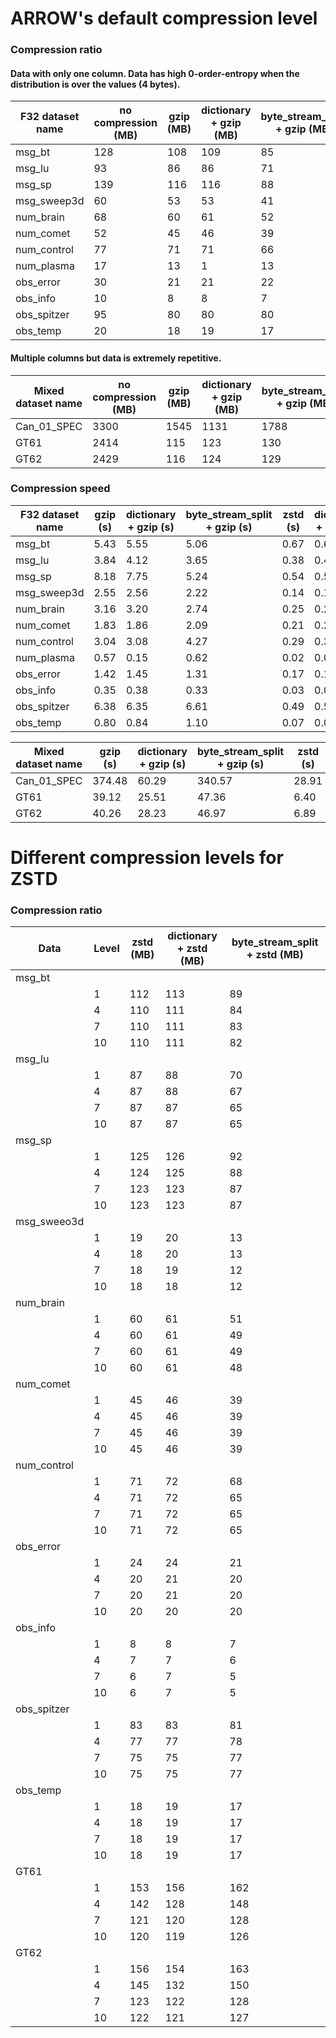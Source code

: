 # ARROW's default compression level
### Compression ratio
#### Data with only one column. Data has high 0-order-entropy when the distribution is over the values (4 bytes).
| F32 dataset name | no compression (MB) | gzip (MB) | dictionary + gzip (MB) | byte_stream_split + gzip (MB) | zstd (MB) | dictionary + zstd (MB) | byte_stream_split + zstd (MB) |
|------------------|---------------------|-----------|------------------------|-------------------------------|-----------|------------------------|-------------------------------|
| msg_bt           | 128                 | 108       | 109                    | 85                            | 112       | 113                    | 88                            |
| msg_lu           | 93                  | 86        | 86                     | 71                            | 87        | 88                     | 70                            |
| msg_sp           | 139                 | 116       | 116                    | 88                            | 125       | 126                    | 92                            |
| msg_sweep3d      | 60                  | 53        | 53                     | 41                            | 19        | 20                     | 13                            |
| num_brain        | 68                  | 60        | 61                     | 52                            | 60        | 61                     | 51                            |
| num_comet        | 52                  | 45        | 46                     | 39                            | 45        | 46                     | 39                            |
| num_control      | 77                  | 71        | 71                     | 66                            | 71        | 72                     | 68                            |
| num_plasma       | 17                  | 13        | 1                      | 13                            | 2         | 1                      | 1                             |
| obs_error        | 30                  | 21        | 21                     | 22                            | 24        | 24                     | 20                            |
| obs_info         | 10                  | 8         | 8                      | 7                             | 8         | 8                      | 7                             |
| obs_spitzer      | 95                  | 80        | 80                     | 80                            | 83        | 83                     | 81                            |
| obs_temp         | 20                  | 18        | 19                     | 17                            | 18        | 19                     | 17                            |

#### Multiple columns but data is extremely repetitive.
| Mixed dataset name | no compression (MB) | gzip (MB) | dictionary + gzip (MB) | byte_stream_split + gzip (MB) | zstd (MB) | dictionary + zstd (MB) | byte_stream_split + zstd (MB) |
|--------------------|---------------------|-----------|------------------------|-------------------------------|-----------|------------------------|-------------------------------|
| Can_01_SPEC        | 3300                | 1545      | 1131                   | 1788                          | 1741      | 1135                   | 1905                          |
| GT61               | 2414                | 115       | 123                    | 130                           | 153       | 156                    | 173                           |
| GT62               | 2429                | 116       | 124                    | 129                           | 156       | 154                    | 173                           |


### Compression speed
| F32 dataset name | gzip (s) | dictionary + gzip (s) | byte_stream_split + gzip (s) | zstd (s) | dictionary + zstd (s) | byte_stream_split + zstd (s) |
|------------------|----------|-----------------------|------------------------------|----------|-----------------------|------------------------------|
| msg_bt           | 5.43     | 5.55                  | 5.06                         | 0.67     | 0.67                  | 1.72                         |
| msg_lu           | 3.84     | 4.12                  | 3.65                         | 0.38     | 0.40                  | 1.23                         |
| msg_sp           | 8.18     | 7.75                  | 5.24                         | 0.54     | 0.55                  | 1.89                         |
| msg_sweep3d      | 2.55     | 2.56                  | 2.22                         | 0.14     | 0.16                  | 0.66                         |
| num_brain        | 3.16     | 3.20                  | 2.74                         | 0.25     | 0.27                  | 0.88                         |
| num_comet        | 1.83     | 1.86                  | 2.09                         | 0.21     | 0.23                  | 0.68                         |
| num_control      | 3.04     | 3.08                  | 4.27                         | 0.29     | 0.31                  | 1.09                         |
| num_plasma       | 0.57     | 0.15                  | 0.62                         | 0.02     | 0.07                  | 0.18                         |
| obs_error        | 1.42     | 1.45                  | 1.31                         | 0.17     | 0.19                  | 0.40                         |
| obs_info         | 0.35     | 0.38                  | 0.33                         | 0.03     | 0.05                  | 0.11                         |
| obs_spitzer      | 6.38     | 6.35                  | 6.61                         | 0.49     | 0.52                  | 1.31                         |
| obs_temp         | 0.80     | 0.84                  | 1.10                         | 0.07     | 0.09                  | 0.28                         |

| Mixed dataset name | gzip (s) | dictionary + gzip (s) | byte_stream_split + gzip (s) | zstd (s) | dictionary + zstd (s) | byte_stream_split + zstd (s) |
|--------------------|----------|-----------------------|------------------------------|----------|-----------------------|------------------------------|
| Can_01_SPEC        | 374.48   | 60.29                 | 340.57                       | 28.91    | 18.04                 | 107.00                       |
| GT61               | 39.12    | 25.51                 | 47.36                        | 6.40     | 9.25                  | 12.73                        |
| GT62               | 40.26    | 28.23                 | 46.97                        | 6.89     | 10.13                 | 12.77                        |

# Different compression levels for ZSTD
### Compression ratio
| Data         | Level | zstd (MB) | dictionary + zstd (MB) | byte_stream_split + zstd (MB) |
|--------------|-------|-----------|------------------------|-------------------------------|
| msg_bt       |       |           |                        |                               |
|              | 1     | 112       | 113                    | 89                            |
|              | 4     | 110       | 111                    | 84                            |
|              | 7     | 110       | 111                    | 83                            |
|              | 10    | 110       | 111                    | 82                            |
| msg_lu       |       |           |                        |                               |
|              | 1     | 87        | 88                     | 70                            |
|              | 4     | 87        | 88                     | 67                            |
|              | 7     | 87        | 87                     | 65                            |
|              | 10    | 87        | 87                     | 65                            |
| msg_sp       |       |           |                        |                               |
|              | 1     | 125       | 126                    | 92                            |
|              | 4     | 124       | 125                    | 88                            |
|              | 7     | 123       | 123                    | 87                            |
|              | 10    | 123       | 123                    | 87                            |
| msg_sweeo3d  |       |           |                        |                               |
|              | 1     | 19        | 20                     | 13                            |
|              | 4     | 18        | 20                     | 13                            |
|              | 7     | 18        | 19                     | 12                            |
|              | 10    | 18        | 18                     | 12                            |
| num_brain    |       |           |                        |                               |
|              | 1     | 60        | 61                     | 51                            |
|              | 4     | 60        | 61                     | 49                            |
|              | 7     | 60        | 61                     | 49                            |
|              | 10    | 60        | 61                     | 48                            |
| num_comet    |       |           |                        |                               |
|              | 1     | 45        | 46                     | 39                            |
|              | 4     | 45        | 46                     | 39                            |
|              | 7     | 45        | 46                     | 39                            |
|              | 10    | 45        | 46                     | 39                            |
| num_control  |       |           |                        |                               |
|              | 1     | 71        | 72                     | 68                            |
|              | 4     | 71        | 72                     | 65                            |
|              | 7     | 71        | 72                     | 65                            |
|              | 10    | 71        | 72                     | 65                            |
| obs_error    |       |           |                        |                               |
|              | 1     | 24        | 24                     | 21                            |
|              | 4     | 20        | 21                     | 20                            |
|              | 7     | 20        | 21                     | 20                            |
|              | 10    | 20        | 20                     | 20                            |
| obs_info     |       |           |                        |                               |
|              | 1     | 8         | 8                      | 7                             |
|              | 4     | 7         | 7                      | 6                             |
|              | 7     | 6         | 7                      | 5                             |
|              | 10    | 6         | 7                      | 5                             |
| obs_spitzer  |       |           |                        |                               |
|              | 1     | 83        | 83                     | 81                            |
|              | 4     | 77        | 77                     | 78                            |
|              | 7     | 75        | 75                     | 77                            |
|              | 10    | 75        | 75                     | 77                            |
| obs_temp     |       |           |                        |                               |
|              | 1     | 18        | 19                     | 17                            |
|              | 4     | 18        | 19                     | 17                            |
|              | 7     | 18        | 19                     | 17                            |
|              | 10    | 18        | 19                     | 17                            |
| GT61         |       |           |                        |                               |
|              | 1     | 153       | 156                    | 162                           |
|              | 4     | 142       | 128                    | 148                           |
|              | 7     | 121       | 120                    | 128                           |
|              | 10    | 120       | 119                    | 126                           |
| GT62         |       |           |                        |                               |
|              | 1     | 156       | 154                    | 163                           |
|              | 4     | 145       | 132                    | 150                           |
|              | 7     | 123       | 122                    | 128                           |
|              | 10    | 122       | 121                    | 127                           |
